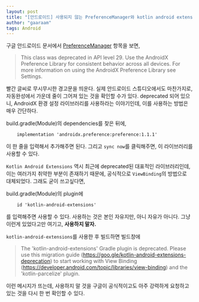 ```yaml
---
layout: post
title: "[안드로이드] 사용되지 않는 PreferenceManager와 kotlin android extensions"
author: "gaaraam"
tags: Android
---
```


구글 안드로이드 문서에서 [PreferenceManager](https://developer.android.com/reference/android/preference/PreferenceManager) 항목을 보면,

> This class was deprecated in API level 29.
Use the AndroidX Preference Library for consistent behavior across all devices. For more information on using the AndroidX Preference Library see Settings.

빨간 글씨로 무시무시한 경고문을 띄운다. 실제 안드로이드 스튜디오에서도 마찬가지로, 자동완성에서 가운데 줄이 그어져 있는 것을 확인할 수가 있다. deprecated 되어 있으니, AndroidX 환경 설정 라이브러리를 사용하라는 이야기인데, 이를 사용하는 방법은 매우 간단하다.

build.gradle(Module)의 dependencies를 찾은 뒤에,
```
    implementation 'androidx.preference:preference:1.1.1'
```
이 한 줄을 입력해서 추가해주면 된다. 그리고 `sync now`를 클릭해주면, 이 라이브러리를 사용할 수 있다.

`Kotlin Android Extensions` 역시 최근에 deprecated된 대표적인 라이브러리인데, 이는 여러가지 취약한 부분이 존재하기 때문에, 공식적으로 `ViewBinding`의 방법으로 대체되었다. 그래도 굳이 쓰고싶다면, 

build.gradle(Module)의 plugin에
```
    id 'kotlin-android-extensions'
```
를 입력해주면 사용할 수 있다. 사용하는 것은 본인 자유지만, 아니 자유가 아니다. 그냥 이런게 있었다고만 여기고, **사용하지 말자.**

`kotlin-android-extensions`를 사용한 후 빌드하면 빌드창에

> The 'kotlin-android-extensions' Gradle plugin is deprecated. Please use this migration guide (https://goo.gle/kotlin-android-extensions-deprecation) to start working with View Binding (https://developer.android.com/topic/libraries/view-binding) and the 'kotlin-parcelize' plugin.

이런 메시지가 뜨는데, 사용하지 말 것을 구글이 공식적이고도 아주 강력하게 요청하고 있는 것을 다시 한 번 확인할 수 있다.


